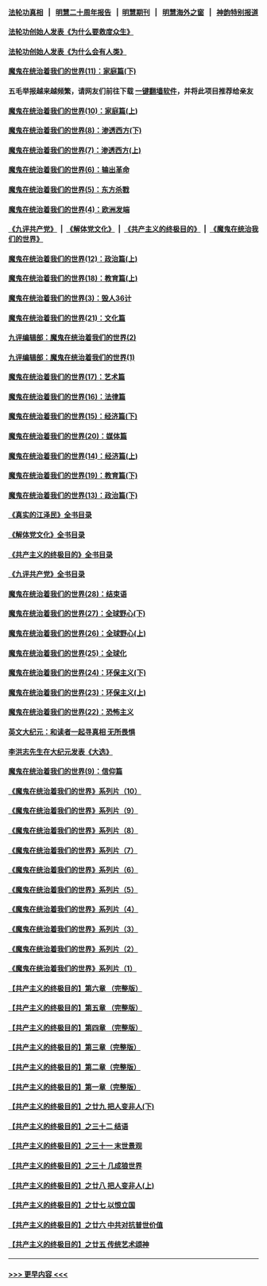 #### [法轮功真相](https://github.com/gfw-breaker/truth/blob/master/README.md?t=0) &nbsp;&nbsp;|&nbsp;&nbsp; [明慧二十周年报告](https://github.com/gfw-breaker/mh-reports/blob/master/README.md?t=0) &nbsp;&nbsp;|&nbsp;&nbsp;[明慧期刊](https://github.com/gfw-breaker/mh-qikan) &nbsp;&nbsp;|&nbsp;&nbsp; [明慧海外之窗](https://github.com/gfw-breaker/mh-news/blob/master/README.md?t=0) &nbsp;&nbsp;|&nbsp;&nbsp; [神韵特别报道](https://github.com/gfw-breaker/mh-news/blob/master/shenyun.md?t=0)
#### [法轮功创始人发表《为什么要救度众生》](../pages/nsc422/n13975246.md?t=05131543) 
#### [法轮功创始人发表《为什么会有人类》](../pages/nsc422/n13912117.md?t=05131543) 
#### [魔鬼在统治着我们的世界(11)：家庭篇(下)](../pages/nsc422/n10440961.md?t=05131543) 
#### 五毛举报越来越频繁，请网友们前往下载 [一键翻墙软件](https://github.com/gfw-breaker/ssr-accounts)，并将此项目推荐给亲友
#### [魔鬼在统治着我们的世界(10)：家庭篇(上)](../pages/nsc422/n10435448.md?t=05131543) 
#### [魔鬼在统治着我们的世界(8)：渗透西方(下)](../pages/nsc422/n10429603.md?t=05131543) 
#### [魔鬼在统治着我们的世界(7)：渗透西方(上)](../pages/nsc422/n10426013.md?t=05131543) 
#### [魔鬼在统治着我们的世界(6)：输出革命](../pages/nsc422/n10421536.md?t=05131543) 
#### [魔鬼在统治着我们的世界(5)：东方杀戮](../pages/nsc422/n10417707.md?t=05131543) 
#### [魔鬼在统治着我们的世界(4)：欧洲发端](../pages/nsc422/n10414890.md?t=05131543) 
#### [《九评共产党》](https://github.com/begood0513/9ping.md/blob/master/README.md) &nbsp;|&nbsp; [《解体党文化》](../../../../jtdwh.md/blob/master/README.md)  &nbsp;|&nbsp; [《共产主义的终极目的》](../../../../gczydzjmd.md/blob/master/README.md) &nbsp;|&nbsp; [《魔鬼在统治我们的世界》](../../../../mgztzwmdsj.md/blob/master/README.md) 
#### [魔鬼在统治着我们的世界(12)：政治篇(上)](../pages/nsc422/n10444576.md?t=05131543) 
#### [魔鬼在统治着我们的世界(18)：教育篇(上)](../pages/nsc422/n10526970.md?t=05131543) 
#### [魔鬼在统治着我们的世界(3)：毁人36计](../pages/nsc422/n10411583.md?t=05131543) 
#### [魔鬼在统治着我们的世界(21)：文化篇](../pages/nsc422/n10597706.md?t=05131543) 
#### [九评编辑部：魔鬼在统治着我们的世界(2)](../pages/nsc422/n10410036.md?t=05131543) 
#### [九评编辑部：魔鬼在统治着我们的世界(1)](../pages/nsc422/n10406825.md?t=05131543) 
#### [魔鬼在统治着我们的世界(17)：艺术篇](../pages/nsc422/n10499093.md?t=05131543) 
#### [魔鬼在统治着我们的世界(16)：法律篇](../pages/nsc422/n10485969.md?t=05131543) 
#### [魔鬼在统治着我们的世界(15)：经济篇(下)](../pages/nsc422/n10469975.md?t=05131543) 
#### [魔鬼在统治着我们的世界(20)：媒体篇](../pages/nsc422/n10586579.md?t=05131543) 
#### [魔鬼在统治着我们的世界(14)：经济篇(上)](../pages/nsc422/n10457370.md?t=05131543) 
#### [魔鬼在统治着我们的世界(19)：教育篇(下)](../pages/nsc422/n10564808.md?t=05131543) 
#### [魔鬼在统治着我们的世界(13)：政治篇(下)](../pages/nsc422/n10448270.md?t=05131543) 
#### [《真实的江泽民》全书目录](../pages/nsc422/n13721399.md?t=05131543) 
#### [《解体党文化》全书目录](../pages/nsc422/n13721157.md?t=05131543) 
#### [《共产主义的终极目的》全书目录](../pages/nsc422/n13721048.md?t=05131543) 
#### [《九评共产党》全书目录](../pages/nsc422/n13708085.md?t=05131543) 
#### [魔鬼在统治着我们的世界(28)：结束语](../pages/nsc422/n10936246.md?t=05131543) 
#### [魔鬼在统治着我们的世界(27)：全球野心(下)](../pages/nsc422/n10928319.md?t=05131543) 
#### [魔鬼在统治着我们的世界(26)：全球野心(上)](../pages/nsc422/n10900318.md?t=05131543) 
#### [魔鬼在统治着我们的世界(25)：全球化](../pages/nsc422/n10788205.md?t=05131543) 
#### [魔鬼在统治着我们的世界(24)：环保主义(下)](../pages/nsc422/n10695307.md?t=05131543) 
#### [魔鬼在统治着我们的世界(23)：环保主义(上)](../pages/nsc422/n10688613.md?t=05131543) 
#### [魔鬼在统治着我们的世界(22)：恐怖主义](../pages/nsc422/n10614727.md?t=05131543) 
#### [英文大纪元：和读者一起寻真相 无所畏惧](../pages/nsc422/n12542027.md?t=05131543) 
#### [李洪志先生在大纪元发表《大选》](../pages/nsc422/n12534746.md?t=05131543) 
#### [魔鬼在统治着我们的世界(9)：信仰篇](../pages/nsc422/n10432159.md?t=05131543) 
#### [《魔鬼在统治着我们的世界》系列片（10）](../pages/nsc422/n12292670.md?t=05131543) 
#### [《魔鬼在统治着我们的世界》系列片（9）](../pages/nsc422/n12290859.md?t=05131543) 
#### [《魔鬼在统治着我们的世界》系列片（8）](../pages/nsc422/n12287445.md?t=05131543) 
#### [《魔鬼在统治着我们的世界》系列片（7）](../pages/nsc422/n12283425.md?t=05131543) 
#### [《魔鬼在统治着我们的世界》系列片（6）](../pages/nsc422/n12282314.md?t=05131543) 
#### [《魔鬼在统治着我们的世界》系列片（5）](../pages/nsc422/n12281419.md?t=05131543) 
#### [《魔鬼在统治着我们的世界》系列片（4）](../pages/nsc422/n12274024.md?t=05131543) 
#### [《魔鬼在统治着我们的世界》系列片（3）](../pages/nsc422/n12271322.md?t=05131543) 
#### [《魔鬼在统治着我们的世界》系列片（2）](../pages/nsc422/n12269049.md?t=05131543) 
#### [《魔鬼在统治着我们的世界》系列片（1）](../pages/nsc422/n12267575.md?t=05131543) 
#### [【共产主义的终极目的】第六章 （完整版）](../pages/nsc422/n11428913.md?t=05131543) 
#### [【共产主义的终极目的】第五章 （完整版）](../pages/nsc422/n11428912.md?t=05131543) 
#### [【共产主义的终极目的】第四章 （完整版）](../pages/nsc422/n11428907.md?t=05131543) 
#### [【共产主义的终极目的】第三章（完整版）](../pages/nsc422/n11428848.md?t=05131543) 
#### [【共产主义的终极目的】第二章（完整版）](../pages/nsc422/n11428831.md?t=05131543) 
#### [【共产主义的终极目的】第一章（完整版）](../pages/nsc422/n11417651.md?t=05131543) 
#### [【共产主义的终极目的】之廿九 把人变非人(下)](../pages/nsc422/n11344140.md?t=05131543) 
#### [【共产主义的终极目的】之三十二 结语](../pages/nsc422/n11360535.md?t=05131543) 
#### [【共产主义的终极目的】之三十一 末世景观](../pages/nsc422/n11351129.md?t=05131543) 
#### [【共产主义的终极目的】之三十 几成狼世界](../pages/nsc422/n11348280.md?t=05131543) 
#### [【共产主义的终极目的】之廿八 把人变非人(上)](../pages/nsc422/n11340492.md?t=05131543) 
#### [【共产主义的终极目的】之廿七 以恨立国](../pages/nsc422/n11336944.md?t=05131543) 
#### [【共产主义的终极目的】之廿六 中共对抗普世价值](../pages/nsc422/n11324785.md?t=05131543) 
#### [【共产主义的终极目的】之廿五 传统艺术颂神](../pages/nsc422/n11296396.md?t=05131543) 

----
#### [ >>> 更早内容 <<< ](../indexes/nsc422-earlier.md)
